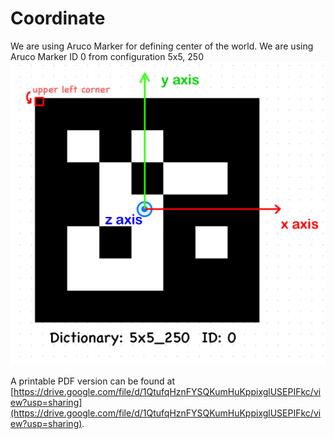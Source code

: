 # Coordinate
We are using Aruco Marker for defining center of the world. We are using Aruco Marker ID 0 from configuration 5x5, 250
![](../images/aruco_5x5_250_id_0.png)

A printable PDF version can be found at [https://drive.google.com/file/d/1QtufqHznFYSQKumHuKppixglUSEPIFkc/view?usp=sharing](https://drive.google.com/file/d/1QtufqHznFYSQKumHuKppixglUSEPIFkc/view?usp=sharing).